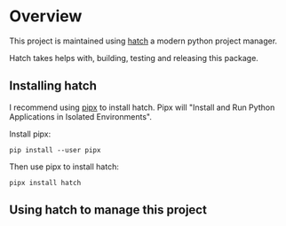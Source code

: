 # Overview

This project is maintained using [hatch](https://hatch.pypa.io/latest/) a
modern python project manager.

Hatch takes helps with, building, testing and releasing this package.


## Installing hatch

I recommend using [pipx](https://hatch.pypa.io/latest/) to install hatch. Pipx
will "Install and Run Python Applications in Isolated Environments".

Install pipx:

    pip install --user pipx

Then use pipx to install hatch:

    pipx install hatch


## Using hatch to manage this project
